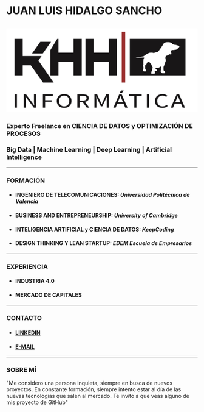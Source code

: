 # JUAN LUIS HIDALGO SANCHO
![This is me](ajustado.jpg)
-----------------------------------------
### Experto Freelance en CIENCIA DE DATOS y OPTIMIZACIÓN DE PROCESOS 
### Big Data | Machine Learning | Deep Learning | Artificial Intelligence
------------------------------------------
### FORMACIÓN
* #### INGENIERO DE TELECOMUNICACIONES: ***Universidad Politécnica de Valencia***
* #### BUSINESS AND ENTREPRENEURSHIP: ***University of Cambridge***
* #### INTELIGENCIA ARTIFICIAL y CIENCIA DE DATOS: ***KeepCoding***
* #### DESIGN THINKING Y LEAN STARTUP: ***EDEM Escuela de Empresarios***
-------------------------------------------
### EXPERIENCIA
* #### INDUSTRIA 4.0
* #### MERCADO DE CAPITALES
---------------------------------------------
### CONTACTO
* #### [LINKEDIN]
* #### [E-MAIL]
------------------------------------------
### SOBRE MÍ
"Me considero una persona inquieta, siempre en busca de nuevos proyectos. 
En constante formación, siempre intento estar al día de las nuevas tecnologías
que salen al mercado.
Te invito a que veas alguno de mis proyecto de GitHub"

[LINKEDIN]:https://www.linkedin.com/in/juanluishidalgo/
[E-MAIL]:mailto:jhidalgo@khhinformatica.com
[img1]:/JUAHISAN/ajustado.jpg 

